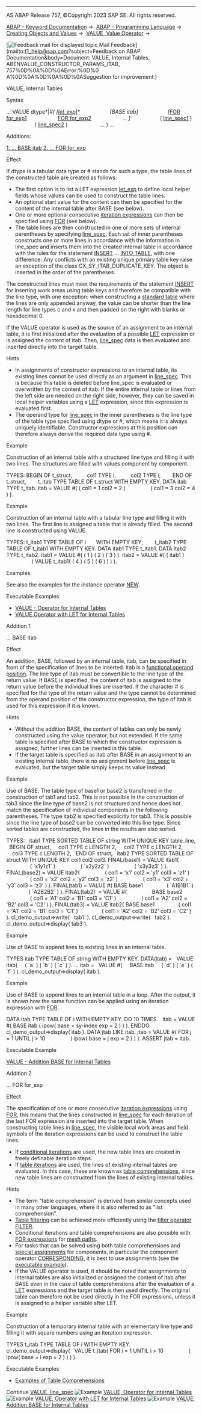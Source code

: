   

* * *

AS ABAP Release 757, ©Copyright 2023 SAP SE. All rights reserved.

[ABAP - Keyword Documentation](https://help.sap.com/doc/abapdocu_757_index_htm/7.57/en-US/abenabap.htm) →  [ABAP - Programming Language](https://help.sap.com/doc/abapdocu_757_index_htm/7.57/en-US/abenabap_reference.htm) →  [Creating Objects and Values](https://help.sap.com/doc/abapdocu_757_index_htm/7.57/en-US/abencreate_objects.htm) →  [VALUE, Value Operator](https://help.sap.com/doc/abapdocu_757_index_htm/7.57/en-US/abenconstructor_expression_value.htm) → 

 [![](Mail.gif?object=Mail.gif&sap-language=EN "Feedback mail for displayed topic") Mail Feedback](mailto:f1_help@sap.com?subject=Feedback on ABAP Documentation&body=Document: VALUE, Internal Tables, ABENVALUE_CONSTRUCTOR_PARAMS_ITAB, 757%0D%0A%0D%0AError:%0D%0
A%0D%0A%0D%0A%0D%0ASuggestion for improvement:)

VALUE, Internal Tables

Syntax

... VALUE dtype*|*#( *\[*[let\_exp](https://help.sap.com/doc/abapdocu_757_index_htm/7.57/en-US/abaplet.htm)*\]*
                   *\[*BASE itab*\]*
                   *\[*[FOR for\_exp1](https://help.sap.com/doc/abapdocu_757_index_htm/7.57/en-US/abenfor.htm)
                    [FOR for\_exp2](https://help.sap.com/doc/abapdocu_757_index_htm/7.57/en-US/abenfor.htm)
                    ... *\]*
                   ( [line\_spec1](https://help.sap.com/doc/abapdocu_757_index_htm/7.57/en-US/abenvalue_constructor_params_lspc.htm) )
                   ( [line\_spec2](https://help.sap.com/doc/abapdocu_757_index_htm/7.57/en-US/abenvalue_constructor_params_lspc.htm) )
                     ... ) ...

Additions:

[1\. ... BASE itab](#!ABAP_ADDITION_1@1@)
[2\. ... FOR for\_exp](#!ABAP_ADDITION_2@2@)

Effect

If dtype is a tabular data type or # stands for such a type, the table lines of the constructed table are created as follows:

-   The first option is to list a LET expression [let\_exp](https://help.sap.com/doc/abapdocu_757_index_htm/7.57/en-US/abaplet.htm) to define local helper fields whose values can be used to construct the table lines.
-   An optional start value for the content can then be specified for the content of the internal table after BASE (see below).
-   One or more optional consecutive [iteration expressions](https://help.sap.com/doc/abapdocu_757_index_htm/7.57/en-US/abeniteration_expression_glosry.htm "Glossary Entry") can then be specified using [FOR](https://help.sap.com/doc/abapdocu_757_index_htm/7.57/en-US/abenfor.htm) (see below).
-   The table lines are then constructed in one or more sets of internal parentheses by specifying [line\_spec](https://help.sap.com/doc/abapdocu_757_index_htm/7.57/en-US/abenvalue_constructor_params_lspc.htm). Each set of inner parentheses constructs one or more lines in accordance with the information in line\_spec and inserts them into the created internal table in accordance with the rules for the statement [INSERT](https://help.sap.com/doc/abapdocu_757_index_htm/7.57/en-US/abapinsert_itab.htm) ... [INTO TABLE](https://help.sap.com/doc/abapdocu_757_index_htm/7.57/en-US/abapinsert_itab_position.htm), with one difference: Any conflicts with an existing unique primary table key raise an exception of the class CX\_SY\_ITAB\_DUPLICATE\_KEY. The object is inserted in the order of the parentheses.

The constructed lines must meet the requirements of the statement [INSERT](https://help.sap.com/doc/abapdocu_757_index_htm/7.57/en-US/abapinsert_itab.htm) for inserting work areas using table keys and therefore be compatible with the line type, with one exception: when constructing a [standard table](https://help.sap.com/doc/abapdocu_757_index_htm/7.57/en-US/abenstandard_table_glosry.htm "Glossary Entry") where the lines are only appended anyway, the value can be shorter than the line length for line types c and x and then padded on the right with blanks or hexadecimal 0.

If the VALUE operator is used as the source of an assignment to an internal table, it is first initialized after the evaluation of a possible [LET](https://help.sap.com/doc/abapdocu_757_index_htm/7.57/en-US/abaplet.htm) expression or is assigned the content of itab. Then, [line\_spec](https://help.sap.com/doc/abapdocu_757_index_htm/7.57/en-US/abenvalue_constructor_params_lspc.htm) data is then evaluated and inserted directly into the target table.

Hints

-   In assignments of constructor expressions to an internal table, its existing lines cannot be used directly as an argument in [line\_spec](https://help.sap.com/doc/abapdocu_757_index_htm/7.57/en-US/abenvalue_constructor_params_lspc.htm). This is because this table is deleted before line\_spec is evaluated or overwritten by the content of itab. If the entire internal table or lines from the left side are needed on the right side, however, they can be saved in local helper variables using a [LET](https://help.sap.com/doc/abapdocu_757_index_htm/7.57/en-US/abaplet.htm) expression, since this expression is evaluated first.
-   The operand type for [line\_spec](https://help.sap.com/doc/abapdocu_757_index_htm/7.57/en-US/abenvalue_constructor_params_lspc.htm) in the inner parentheses is the line type of the table type specified using dtype or #, which means it is always uniquely identifiable. Constructor expressions at this position can therefore always derive the required data type using #.

Example

Construction of an internal table with a structured line type and filling it with two lines. The structures are filled with values component by component.

TYPES: BEGIN OF t\_struct,
         col1 TYPE i,
         col2 TYPE i,
       END OF t\_struct,
       t\_itab TYPE TABLE OF t\_struct WITH EMPTY KEY.
DATA itab TYPE t\_itab.
itab = VALUE #( ( col1 = 1 col2 = 2 )
                ( col1 = 3 col2 = 4 ) ).

Example

Construction of an internal table with a tabular line type and filling it with two lines. The first line is assigned a table that is already filled. The second line is constructed using VALUE.

TYPES: t\_itab1 TYPE TABLE OF i       WITH EMPTY KEY,
       t\_itab2 TYPE TABLE OF t\_itab1 WITH EMPTY KEY.
DATA itab1 TYPE t\_itab1.
DATA itab2 TYPE t\_itab2.
itab1 = VALUE #( ( 1 ) ( 2 ) ( 3 ) ).
itab2 = VALUE #( ( itab1 )
                 ( VALUE t\_itab1( ( 4 ) ( 5 ) ( 6 ) ) ) ).

Examples

See also the examples for the instance operator [NEW](https://help.sap.com/doc/abapdocu_757_index_htm/7.57/en-US/abennew_constructor_params_itab.htm).

Executable Examples

-   [VALUE - Operator for Internal Tables](https://help.sap.com/doc/abapdocu_757_index_htm/7.57/en-US/abenvalue_itab_abexa.htm)
-   [VALUE Operator with LET for Internal Tables](https://help.sap.com/doc/abapdocu_757_index_htm/7.57/en-US/abenvalue_itab_let_abexa.htm)

Addition 1   

... BASE itab

Effect

An addition, BASE, followed by an internal table, itab, can be specified in front of the specification of lines to be inserted. itab is a [functional operand position](https://help.sap.com/doc/abapdocu_757_index_htm/7.57/en-US/abenfunctional_position_glosry.htm "Glossary Entry"). The line type of itab must be convertible to the line type of the return value. If BASE is specified, the content of itab is assigned to the return value before the individual lines are inserted. If the character # is specified for the type of the return value and the type cannot be determined from the operand position of the constructor expression, the type of itab is used for this expression if it is known.

Hints

-   Without the addition BASE, the content of tables can only be newly constructed using the value operator, but not extended. If the same table is specified after BASE to which the constructor expression is assigned, further lines can be inserted in this table.
-   If the target table is specified as itab after BASE in an assignment to an existing internal table, there is no assignment before [line\_spec](https://help.sap.com/doc/abapdocu_757_index_htm/7.57/en-US/abenvalue_constructor_params_lspc.htm) is evaluated, but the target table simply keeps its value instead.

Example

Use of BASE. The table type of base1 or base2 is transferred in the construction of tab1 and tab2. This is not possible in the construction of tab3 since the line type of base2 is not structured and hence does not match the specification of individual components in the following parentheses. The type itab2 is specified explicitly for tab3. This is possible since the line type of base2 can be converted into this line type. Since sorted tables are constructed, the lines in the results are also sorted.

TYPES:
  itab1 TYPE SORTED TABLE OF string WITH UNIQUE KEY table\_line,
  BEGIN OF struct,
    col1 TYPE c LENGTH 2,
    col2 TYPE c LENGTH 2,
    col3 TYPE c LENGTH 2,
  END OF struct,
  itab2 TYPE SORTED TABLE OF struct WITH UNIQUE KEY col1 col2 col3.
FINAL(base1) = VALUE itab1(
                ( \`x1y1z1\` )
                ( \`x2y2z2\` )
                ( \`x3y3z3\` ) ).
FINAL(base2) = VALUE itab2(
                ( col1 = 'x1' col2 = 'y1' col3 = 'z1' )
                ( col1 = 'x2' col2 = 'y2' col3 = 'z2' )
                ( col1 = 'x3' col2 = 'y3' col3 = 'z3' ) ).
FINAL(tab1) = VALUE #( BASE base1
               ( \`A1B1B1\` )
               ( \`A2B2B2\` ) ).
FINAL(tab2)  = VALUE #(
                BASE base2
                ( col1 = 'A1' col2 = 'B1' col3 = 'C1' )
                ( col1 = 'A2' col2 = 'B2' col3 = 'C2' ) ).
FINAL(tab3) = VALUE itab2( BASE base1
               ( col1 = 'A1' col2 = 'B1' col3 = 'C1' )
               ( col1 = 'A2' col2 = 'B2' col3 = 'C2' ) ).
cl\_demo\_output=>write(   tab1  ).
cl\_demo\_output=>write(   tab2 ).
cl\_demo\_output=>display( tab3 ).

Example

Use of BASE to append lines to existing lines in an internal table.

TYPES itab TYPE TABLE OF string WITH EMPTY KEY.
DATA(itab) =
  VALUE itab(
    ( \`a\` ) ( \`b\` ) ( \`c\` ) ).
...
itab =
  VALUE #(
    BASE itab
    ( \`d\` ) ( \`e\` ) ( \`f\` ) ).
cl\_demo\_output=>display( itab ).

Example

Use of BASE to append lines to an internal table in a loop. After the output, it is shown how the same function can be applied using an iteration expression with [FOR](https://help.sap.com/doc/abapdocu_757_index_htm/7.57/en-US/abenfor_conditional.htm).

DATA itab TYPE TABLE OF i WITH EMPTY KEY.
DO 10 TIMES.
  itab = VALUE #( BASE itab ( ipow( base = sy-index exp = 2 ) ) ).
ENDDO.
cl\_demo\_output=>display( itab ).
DATA jtab LIKE itab.
jtab = VALUE #( FOR j = 1 UNTIL j > 10
                ( ipow( base = j exp = 2 ) ) ).
ASSERT jtab = itab.

Executable Example

[VALUE - Addition BASE for Internal Tables](https://help.sap.com/doc/abapdocu_757_index_htm/7.57/en-US/abenvalue_itab_base_abexa.htm)

Addition 2   

... FOR for\_exp

Effect

The specification of one or more consecutive [iteration expressions](https://help.sap.com/doc/abapdocu_757_index_htm/7.57/en-US/abeniteration_expression_glosry.htm "Glossary Entry") using [FOR](https://help.sap.com/doc/abapdocu_757_index_htm/7.57/en-US/abenfor.htm), this means that the lines constructed in [line\_spec](https://help.sap.com/doc/abapdocu_757_index_htm/7.57/en-US/abenvalue_constructor_params_lspc.htm) for each iteration of the last FOR expression are inserted into the target table. When constructing table lines in [line\_spec](https://help.sap.com/doc/abapdocu_757_index_htm/7.57/en-US/abenvalue_constructor_params_lspc.htm), the visible local work areas and field symbols of the iteration expressions can be used to construct the table lines.

-   If [conditional iterations](https://help.sap.com/doc/abapdocu_757_index_htm/7.57/en-US/abenfor_conditional.htm) are used, the new table lines are created in freely definable iteration steps.
-   If [table iterations](https://help.sap.com/doc/abapdocu_757_index_htm/7.57/en-US/abenfor_itab.htm) are used, the lines of existing internal tables are evaluated. In this case, these are known as [table comprehensions](https://help.sap.com/doc/abapdocu_757_index_htm/7.57/en-US/abentable_comprehension_glosry.htm "Glossary Entry"), since new table lines are constructed from the lines of existing internal tables.

Hints

-   The term "table comprehension" is derived from similar concepts used in many other languages, where it is also referred to as "list comprehension".
-   [Table filtering](https://help.sap.com/doc/abapdocu_757_index_htm/7.57/en-US/abentable_filtering_glosry.htm "Glossary Entry") can be achieved more efficiently using the [filter operator](https://help.sap.com/doc/abapdocu_757_index_htm/7.57/en-US/abenfilter_operator_glosry.htm "Glossary Entry") [FILTER](https://help.sap.com/doc/abapdocu_757_index_htm/7.57/en-US/abenconstructor_expression_filter.htm).
-   Conditional iterations and table comprehensions are also possible with [FOR expressions](https://help.sap.com/doc/abapdocu_757_index_htm/7.57/en-US/abenmesh_for.htm) for [mesh paths](https://help.sap.com/doc/abapdocu_757_index_htm/7.57/en-US/abenmesh_path_glosry.htm "Glossary Entry").
-   For tasks that can be solved using both table comprehensions and [special assignments](https://help.sap.com/doc/abapdocu_757_index_htm/7.57/en-US/abencorresponding.htm) for components, in particular the component operator [CORRESPONDING](https://help.sap.com/doc/abapdocu_757_index_htm/7.57/en-US/abenconstructor_expr_corresponding.htm), it is best to use assignments (see the [executable example](https://help.sap.com/doc/abapdocu_757_index_htm/7.57/en-US/abencorresponding_vs_for_abexa.htm)).
-   If the VALUE operator is used, it should be noted that assignments to internal tables are also initialized or assigned the content of itab after BASE even in the case of table comprehensions after the evaluation of a [LET](https://help.sap.com/doc/abapdocu_757_index_htm/7.57/en-US/abaplet.htm) expressions and the target table is then used directly. The original table can therefore not be used directly in the FOR expressions, unless it is assigned to a helper variable after LET.

Example

Construction of a temporary internal table with an elementary line type and filling it with square numbers using an iteration expression.

TYPES t\_itab TYPE TABLE OF i WITH EMPTY KEY.
cl\_demo\_output=>display(
  VALUE t\_itab( FOR i = 1 UNTIL i > 10
                ( ipow( base = i exp = 2 ) ) ) ).

Executable Examples

-   [Examples of Table Comprehensions](https://help.sap.com/doc/abapdocu_757_index_htm/7.57/en-US/abentable_comprehensions_abexas.htm)

Continue
[VALUE, line\_spec](https://help.sap.com/doc/abapdocu_757_index_htm/7.57/en-US/abenvalue_constructor_params_lspc.htm)
![Example](exa.gif "Example") [VALUE, Operator for Internal Tables](https://help.sap.com/doc/abapdocu_757_index_htm/7.57/en-US/abenvalue_itab_abexa.htm)
![Example](exa.gif "Example") [VALUE, Operator with LET for Internal Tables](https://help.sap.com/doc/abapdocu_757_index_htm/7.57/en-US/abenvalue_itab_let_abexa.htm)
![Example](exa.gif "Example") [VALUE, Addition BASE for Internal Tables](https://help.sap.com/doc/abapdocu_757_index_htm/7.57/en-US/abenvalue_itab_base_abexa.htm)